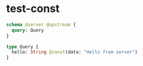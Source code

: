 # test-const

```graphql @server
schema @server @upstream {
  query: Query
}

type Query {
  hello: String @const(data: "Hello from server")
}
```
